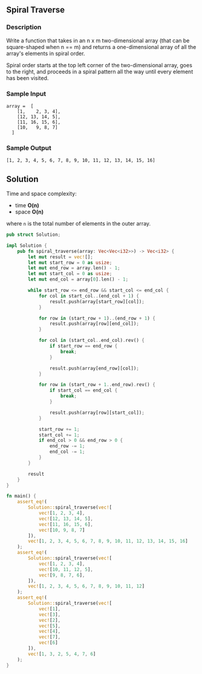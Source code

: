## Spiral Traverse

### Description

Write a function that takes in an n x m two-dimensional array (that can be square-shaped when n == m) and returns a one-dimensional array of all the array's elements in spiral order.

Spiral order starts at the top left corner of the two-dimensional array, goes to the right, and proceeds in a spiral pattern all the way until every element has been visited.

### Sample Input

```
array =  [
    [1,    2, 3, 4],
    [12, 13, 14, 5],
    [11, 16, 15, 6],
    [10,   9, 8, 7]
  ]
```

### Sample Output

```
[1, 2, 3, 4, 5, 6, 7, 8, 9, 10, 11, 12, 13, 14, 15, 16]
```

## Solution

Time and space complexity:

- time **O(n)**
- space **O(n)**

where `n` is the total number of elements in the outer array.

```rust
pub struct Solution;

impl Solution {
    pub fn spiral_traverse(array: Vec<Vec<i32>>) -> Vec<i32> {
        let mut result = vec![];
        let mut start_row = 0 as usize;
        let mut end_row = array.len() - 1;
        let mut start_col = 0 as usize;
        let mut end_col = array[0].len() - 1;

        while start_row <= end_row && start_col <= end_col {
            for col in start_col..(end_col + 1) {
                result.push(array[start_row][col]);
            }

            for row in (start_row + 1)..(end_row + 1) {
                result.push(array[row][end_col]);
            }

            for col in (start_col..end_col).rev() {
                if start_row == end_row {
                    break;
                }

                result.push(array[end_row][col]);
            }

            for row in (start_row + 1..end_row).rev() {
                if start_col == end_col {
                    break;
                }

                result.push(array[row][start_col]);
            }

            start_row += 1;
            start_col += 1;
            if end_col > 0 && end_row > 0 {
                end_row -= 1;
                end_col -= 1;
            }
        }

        result
    }
}

fn main() {
    assert_eq!(
        Solution::spiral_traverse(vec![
            vec![1, 2, 3, 4],
            vec![12, 13, 14, 5],
            vec![11, 16, 15, 6],
            vec![10, 9, 8, 7]
        ]),
        vec![1, 2, 3, 4, 5, 6, 7, 8, 9, 10, 11, 12, 13, 14, 15, 16]
    );
    assert_eq!(
        Solution::spiral_traverse(vec![
            vec![1, 2, 3, 4],
            vec![10, 11, 12, 5],
            vec![9, 8, 7, 6],
        ]),
        vec![1, 2, 3, 4, 5, 6, 7, 8, 9, 10, 11, 12]
    );
    assert_eq!(
        Solution::spiral_traverse(vec![
            vec![1],
            vec![3],
            vec![2],
            vec![5],
            vec![4],
            vec![7],
            vec![6]
        ]),
        vec![1, 3, 2, 5, 4, 7, 6]
    );
}
```
